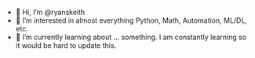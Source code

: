 - 👋 Hi, I’m @ryanskeith
- 👀 I’m interested in almost everything Python, Math, Automation, ML/DL, etc.  
- 🌱 I’m currently learning about ... something.  I am constantly learning so it would be hard to update this.

<!---
ryanskeith/ryanskeith is a ✨ special ✨ repository because its `README.md` (this file) appears on your GitHub profile.
You can click the Preview link to take a look at your changes.
--->
